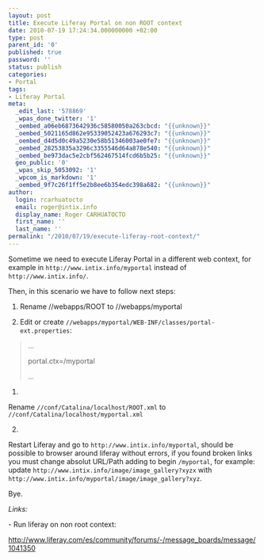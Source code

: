 ```yaml
---
layout: post
title: Execute Liferay Portal on non ROOT context
date: 2010-07-19 17:24:34.000000000 +02:00
type: post
parent_id: '0'
published: true
password: ''
status: publish
categories:
- Portal
tags:
- Liferay Portal
meta:
  _edit_last: '578869'
  _wpas_done_twitter: '1'
  _oembed_a06eb6873642936c58580050a263cbcd: "{{unknown}}"
  _oembed_5021165d862e95339052423a676293c7: "{{unknown}}"
  _oembed_d4d5d0c49a5230e58b51346003ae0fe7: "{{unknown}}"
  _oembed_28253835a3296c3355546d64a878e540: "{{unknown}}"
  _oembed_be973dac5e2cbf562467514fcd6b5b25: "{{unknown}}"
  geo_public: '0'
  _wpas_skip_5053092: '1'
  _wpcom_is_markdown: '1'
  _oembed_9f7c26f1ff5e2b8ee6b354edc398a682: "{{unknown}}"
author:
  login: rcarhuatocto
  email: roger@intix.info
  display_name: Roger CARHUATOCTO
  first_name: ''
  last_name: ''
permalink: "/2010/07/19/execute-liferay-root-context/"
---
```

Sometime we need to execute Liferay Portal in a different web context, for example in `http://www.intix.info/myportal` instead of `http://www.intix.info/`.

  


Then, in this scenario we have to follow next steps:  
  


  


  

  1. Rename //webapps/ROOT to //webapps/myportal
  

  2. Edit or create `//webapps/myportal/WEB-INF/classes/portal-ext.properties`:
  

  


>   
> ...  
>   
> portal.ctx=/myportal  
>   
> ...  
> 

  


  

  1.   


Rename `//conf/Catalina/localhost/ROOT.xml` to `//conf/Catalina/localhost/myportal.xml`

  

  

  2.   


Restart Liferay and go to `http://www.intix.info/myportal`, should be possible to browser around liferay without errors, if you found broken links you must change absolut URL/Path adding to begin `/myportal`, for example: update `http://www.intix.info/image/image_gallery?xyzx` with `http://www.intix.info/myportal/image/image_gallery?xyz`.

  

  

  


Bye.

  


 _Links:_  
  
\- Run liferay on non root context:  
  
http://www.liferay.com/es/community/forums/-/message_boards/message/1041350

  

